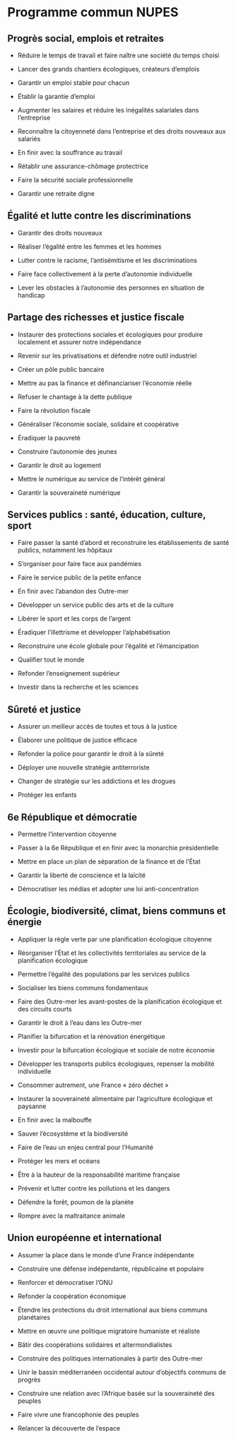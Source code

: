 # Programme commun NUPES

## Progrès social, emplois et retraites
- Réduire le temps de travail et faire naître une société du temps choisi

- Lancer des grands chantiers écologiques, créateurs d’emplois
- Garantir un emploi stable pour chacun
- Établir la garantie d’emploi

- Augmenter les salaires et réduire les inégalités salariales dans l’entreprise
- Reconnaître la citoyenneté dans l’entreprise et des droits nouveaux aux salariés
- En finir avec la souffrance au travail

- Rétablir une assurance-chômage protectrice
- Faire la sécurité sociale professionnelle

- Garantir une retraite digne

## Égalité et lutte contre les discriminations
- Garantir des droits nouveaux

- Réaliser l’égalité entre les femmes et les hommes
- Lutter contre le racisme, l’antisémitisme et les discriminations
- Faire face collectivement à la perte d’autonomie individuelle
- Lever les obstacles à l’autonomie des personnes en situation de handicap

## Partage des richesses et justice fiscale
- Instaurer des protections sociales et écologiques pour produire localement et assurer notre indépendance
- Revenir sur les privatisations et défendre notre outil industriel 

- Créer un pôle public bancaire
- Mettre au pas la finance et définanciariser l’économie réelle
- Refuser le chantage à la dette publique

- Faire la révolution fiscale

- Généraliser l’économie sociale, solidaire et coopérative
- Éradiquer la pauvreté
- Construire l’autonomie des jeunes
- Garantir le droit au logement

- Mettre le numérique au service de l’intérêt général
- Garantir la souveraineté numérique
 
## Services publics : santé, éducation, culture, sport
- Faire passer la santé d’abord et reconstruire les établissements de santé publics, notamment les hôpitaux
- S’organiser pour faire face aux pandémies

- Faire le service public de la petite enfance

- En finir avec l’abandon des Outre-mer

- Développer un service public des arts et de la culture

- Libérer le sport et les corps de l’argent

- Éradiquer l’illettrisme et développer l’alphabétisation
- Reconstruire une école globale pour l’égalité et l’émancipation
- Qualifier tout le monde
- Refonder l’enseignement supérieur
- Investir dans la recherche et les sciences

## Sûreté et justice
- Assurer un meilleur accès de toutes et tous à la justice
- Élaborer une politique de justice efficace

- Refonder la police pour garantir le droit à la sûreté

- Déployer une nouvelle stratégie antiterroriste 
- Changer de stratégie sur les addictions et les drogues
- Protéger les enfants

## 6e République et démocratie
- Permettre l’intervention citoyenne
- Passer à la 6e République et en finir avec la monarchie présidentielle

- Mettre en place un plan de séparation de la finance et de l’État

- Garantir la liberté de conscience et la laïcité

- Démocratiser les médias et adopter une loi anti-concentration

## Écologie, biodiversité, climat, biens communs et énergie
- Appliquer la règle verte par une planification écologique citoyenne
- Réorganiser l’État et les collectivités territoriales au service de la planification écologique
- Permettre l’égalité des populations par les services publics
- Socialiser les biens communs fondamentaux

- Faire des Outre-mer les avant-postes de la planification écologique et des circuits courts
- Garantir le droit à l’eau dans les Outre-mer

- Planifier la bifurcation et la rénovation énergétique
- Investir pour la bifurcation écologique et sociale de notre économie
- Développer les transports publics écologiques, repenser la mobilité individuelle
- Consommer autrement, une France « zéro déchet »

- Instaurer la souveraineté alimentaire par l’agriculture écologique et paysanne
- En finir avec la malbouffe

- Sauver l’écosystème et la biodiversité
- Faire de l’eau un enjeu central pour l’Humanité
- Protéger les mers et océans
- Être à la hauteur de la responsabilité maritime française
- Prévenir et lutter contre les pollutions et les dangers
- Défendre la forêt, poumon de la planète
- Rompre avec la maltraitance animale

## Union européenne et international
- Assumer la place dans le monde d’une France indépendante
- Construire une défense indépendante, républicaine et populaire

- Renforcer et démocratiser l’ONU

- Refonder la coopération économique
- Étendre les protections du droit international aux biens communs planétaires
- Mettre en œuvre une politique migratoire humaniste et réaliste
- Bâtir des coopérations solidaires et altermondialistes

- Construire des politiques internationales à partir des Outre-mer

- Unir le bassin méditerranéen occidental autour d’objectifs communs de progrès
- Construire une relation avec l’Afrique basée sur la souveraineté des peuples

- Faire vivre une francophonie des peuples

- Relancer la découverte de l’espace

